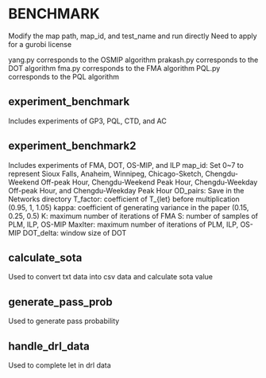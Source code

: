 # BENCHMARK
Modify the map path, map_id, and test_name and run directly
Need to apply for a gurobi license

yang.py corresponds to the OSMIP algorithm
prakash.py corresponds to the DOT algorithm
fma.py corresponds to the FMA algorithm
PQL.py corresponds to the PQL algorithm

## experiment_benchmark
Includes experiments of GP3, PQL, CTD, and AC

## experiment_benchmark2
Includes experiments of FMA, DOT, OS-MIP, and ILP
map_id: Set 0~7 to represent Sioux Falls, Anaheim, Winnipeg, Chicago-Sketch, Chengdu-Weekend Off-peak Hour, Chengdu-Weekend Peak Hour, Chengdu-Weekday Off-peak Hour, and Chengdu-Weekday Peak Hour
OD_pairs: Save in the Networks directory
T_factor: coefficient of T_{let} before multiplication (0.95, 1, 1.05)
kappa: coefficient of generating variance in the paper (0.15, 0.25, 0.5)
K: maximum number of iterations of FMA
S: number of samples of PLM, ILP, OS-MIP
MaxIter: maximum number of iterations of PLM, ILP, OS-MIP
DOT_delta: window size of DOT

## calculate_sota
Used to convert txt data into csv data and calculate sota value

## generate_pass_prob
Used to generate pass probability

## handle_drl_data
Used to complete let in drl data



